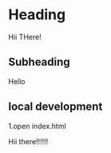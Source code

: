 # Heading

Hii THere!

## Subheading

 Hello

## local development

 1.open index.html

 Hii there!!!!!!